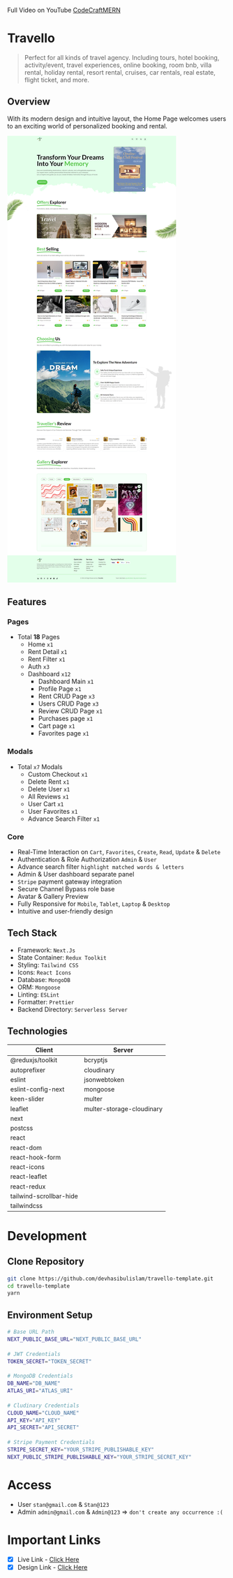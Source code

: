 Full Video on YouTube [CodeCraftMERN](https://youtu.be/lUIinWktJW8?si=LWi3QSpC0f-r-FAX)

# Travello

> Perfect for all kinds of travel agency. Including tours, hotel booking, activity/event, travel experiences, online booking, room bnb, villa rental, holiday rental, resort rental, cruises, car rentals, real estate, flight ticket, and more.

## Overview

With its modern design and intuitive layout, the Home Page welcomes users to an exciting world of personalized booking and rental.

![Overview](./overview.jpg)

## Features

### Pages

- Total **18** Pages
  - Home `x1`
  - Rent Detail `x1`
  - Rent Filter `x1`
  - Auth `x3`
  - Dashboard `x12`
    - Dashboard Main `x1`
    - Profile Page `x1`
    - Rent CRUD Page `x3`
    - Users CRUD Page `x3`
    - Review CRUD Page `x1`
    - Purchases page `x1`
    - Cart page `x1`
    - Favorites page `x1`

### Modals

- Total `x7` Modals
  - Custom Checkout `x1`
  - Delete Rent `x1`
  - Delete User `x1`
  - All Reviews `x1`
  - User Cart `x1`
  - User Favorites `x1`
  - Advance Search Filter `x1`

### Core

- Real-Time Interaction on `Cart`, `Favorites`, `Create`, `Read`, `Update` & `Delete`
- Authentication & Role Authorization `Admin` & `User`
- Advance search filter `highlight matched words & letters`
- Admin & User dashboard separate panel
- `Stripe` payment gateway integration
- Secure Channel Bypass role base
- Avatar & Gallery Preview
- Fully Responsive for `Mobile`, `Tablet`, `Laptop` & `Desktop`
- Intuitive and user-friendly design

## Tech Stack

- Framework: `Next.Js`
- State Container: `Redux Toolkit`
- Styling: `Tailwind CSS`
- Icons: `React Icons`
- Database: `MongoDB`
- ORM: `Mongoose`
- Linting: `ESLint`
- Formatter: `Prettier`
- Backend Directory: `Serverless Server`

## Technologies

| Client                  | Server                    |
| ----------------------- | ------------------------- |
| @reduxjs/toolkit        | bcryptjs                  |
| autoprefixer            | cloudinary                |
| eslint                  | jsonwebtoken              |
| eslint-config-next      | mongoose                  |
| keen-slider             | multer                    |
| leaflet                 | multer-storage-cloudinary |
| next                    |
| postcss                 |
| react                   |
| react-dom               |
| react-hook-form         |
| react-icons             |
| react-leaflet           |
| react-redux             |
| tailwind-scrollbar-hide |
| tailwindcss             |

# Development

## Clone Repository

```bash
git clone https://github.com/devhasibulislam/travello-template.git
cd travello-template
yarn
```

## Environment Setup

```bash
# Base URL Path
NEXT_PUBLIC_BASE_URL="NEXT_PUBLIC_BASE_URL"

# JWT Credentials
TOKEN_SECRET="TOKEN_SECRET"

# MongoDB Credentials
DB_NAME="DB_NAME"
ATLAS_URI="ATLAS_URI"

# Cludinary Credentials
CLOUD_NAME="CLOUD_NAME"
API_KEY="API_KEY"
API_SECRET="API_SECRET"

# Stripe Payment Credentials
STRIPE_SECRET_KEY="YOUR_STRIPE_PUBLISHABLE_KEY"
NEXT_PUBLIC_STRIPE_PUBLISHABLE_KEY="YOUR_STRIPE_SECRET_KEY"
```

# Access

- User `stan@gmail.com` & `Stan@123`
- Admin `admin@gmail.com` & `Admin@123` => `don't create any occurrence :(`

# Important Links

- [x] Live Link - [Click Here](https://travello-template.vercel.app)
- [x] Design Link - [Click Here](https://www.figma.com/file/U0BQwI1VapmtMMTXAFgabB/Travel?node-id=151%3A91&mode=dev)
